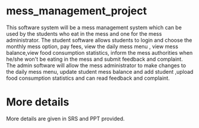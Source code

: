 # mess_management_project
This software system will be a mess management system which can  be used by the students who eat in the mess and one for the mess administrator.  The student software allows students to login and choose the monthly mess  option, pay fees, view the daily mess menu , view mess balance,view food  consumption statistics, inform the mess authorities when he/she won't be eating  in the mess and submit feedback and complaint. The admin software will allow  the mess administrator to make changes to the daily mess menu, update student  mess balance and add student ,upload food consumption statistics and can read  feedback and complaint. 
# More details
More details are given in SRS and PPT provided.
